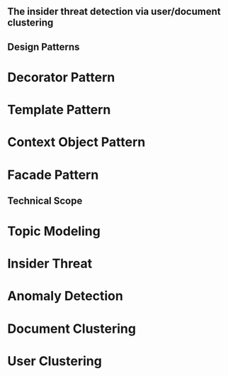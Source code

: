## The insider threat detection via user/document clustering

## Design Patterns
# Decorator Pattern
# Template Pattern
# Context Object Pattern
# Facade Pattern


## Technical Scope
# Topic Modeling
# Insider Threat
# Anomaly Detection
# Document Clustering
# User Clustering




